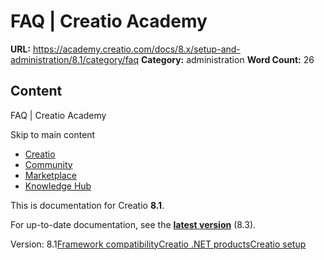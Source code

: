 # FAQ | Creatio Academy

**URL:**
https://academy.creatio.com/docs/8.x/setup-and-administration/8.1/category/faq
**Category:** administration **Word Count:** 26

## Content

FAQ | Creatio Academy

Skip to main content

- [Creatio](https://www.creatio.com/)
- [Community](https://community.creatio.com/)
- [Marketplace](https://marketplace.creatio.com/)
- [Knowledge Hub](https://knowledge-hub.creatio.com/)

This is documentation for Creatio **8.1**.

For up-to-date documentation, see the
**[latest version](/docs/8.x/setup-and-administration/category/faq)** (8.3).

Version:
8.1[Framework compatibility](/docs/8.x/setup-and-administration/8.1/on-site-deployment/deployment-faq/framework-compatibility)[Creatio .NET products](/docs/8.x/setup-and-administration/8.1/on-site-deployment/deployment-faq/creatio-net-products)[Creatio setup](/docs/8.x/setup-and-administration/8.1/on-site-deployment/deployment-faq/creatio-setup-faq)
